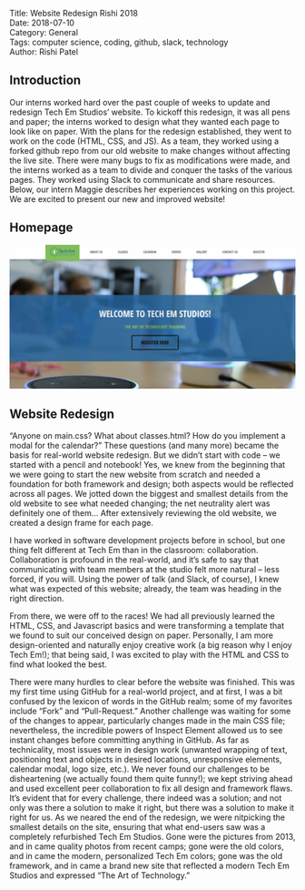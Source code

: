 Title: Website Redesign Rishi 2018    
Date: 2018-07-10  
Category: General  
Tags: computer science, coding, github, slack, technology  
Author: Rishi Patel 

## Introduction  

Our interns worked hard over the past couple of weeks to update and redesign Tech Em Studios’ website. To kickoff this redesign, it was all pens and paper; the interns worked to design what they wanted each page to look like on paper. With the plans for the redesign established, they went to work on the code (HTML, CSS, and JS). As a team, they worked using a forked github repo from our old website to make changes without affecting the live site. There were many bugs to fix as modifications were made, and the interns worked as a team to divide and conquer the tasks of the various pages. They worked using Slack to communicate and share resources. Below, our intern Maggie describes her experiences working on this project. We are excited to present our new and improved website!

## Homepage 

![homepage](images/homepage.png)  

## Website Redesign

“Anyone on main.css? What about classes.html? How do you implement a modal for the calendar?” These questions (and many more) became the basis for real-world website redesign. But we didn’t start with code – we started with a pencil and notebook! Yes, we knew from the beginning that we were going to start the new website from scratch and needed a foundation for both framework and design; both aspects would be reflected across all pages. We jotted down the biggest and smallest details from the old website to see what needed changing; the net neutrality alert was definitely one of them… After extensively reviewing the old website, we created a design frame for each page.

I have worked in software development projects before in school, but one thing felt different at Tech Em than in the classroom: collaboration. Collaboration is profound in the real-world, and it’s safe to say that communicating with team members at the studio felt more natural – less forced, if you will. Using the power of talk (and Slack, of course), I knew what was expected of this website; already, the team was heading in the right direction.

From there, we were off to the races! We had all previously learned the HTML, CSS, and Javascript basics and were transforming a template that we found to suit our conceived design on paper. Personally, I am more design-oriented and naturally enjoy creative work (a big reason why I enjoy Tech Em!); that being said, I was excited to play with the HTML and CSS to find what looked the best.

There were many hurdles to clear before the website was finished. This was my first time using GitHub for a real-world project, and at first, I was a bit confused by the lexicon of words in the GitHub realm; some of my favorites include “Fork” and “Pull-Request.” Another challenge was waiting for some of the changes to appear, particularly changes made in the main CSS file; nevertheless, the incredible powers of Inspect Element allowed us to see instant changes before committing anything in GitHub. As far as technicality, most issues were in design work (unwanted wrapping of text, positioning text and objects in desired locations, unresponsive elements, calendar modal, logo size, etc.). We never found our challenges to be disheartening (we actually found them quite funny!); we kept striving ahead and used excellent peer collaboration to fix all design and framework flaws.
It’s evident that for every challenge, there indeed was a solution; and not only was there a solution to make it right, but there was a solution to make it right for us. As we neared the end of the redesign, we were nitpicking the smallest details on the site, ensuring that what end-users saw was a completely refurbished Tech Em Studios. Gone were the pictures from 2013, and in came quality photos from recent camps; gone were the old colors, and in came the modern, personalized Tech Em colors; gone was the old framework, and in came a brand new site that reflected a modern Tech Em Studios and expressed “The Art of Technology.”
